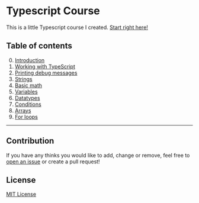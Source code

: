 # Typescript Course
This is a little Typescript course I created. [Start right here!](./course/00_Introduction.md)

## Table of contents
0. [Introduction](./course/00_Introduction.md)
1. [Working with TypeScript](./course/01_Working_with_TypeScript.md)
2. [Printing debug messages](./course/02_Printing_debug_messages.md)
3. [Strings](./course/03_Strings.md)
4. [Basic math](./course/04_Basic_math.md)
5. [Variables](./course/05_Variables.md)
6. [Datatypes](./course/06_Datatypes.md)
7. [Conditions](./course/07_Conditions.md)
8. [Arrays](./course/08_Arrays.md)
9. [For loops](./course/09_For_loops.md)

---
## Contribution
If you have any thinks you would like to add, change or remove, feel free to [open an issue](https://github.com/hrueger/typescript-course/issues/new) or create a pull request!

## License
[MIT License](./LICENSE.md)